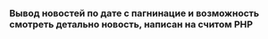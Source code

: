 ### Вывод новостей по дате с пагнинацие и возможность смотреть детально новость, написан на считом PHP 